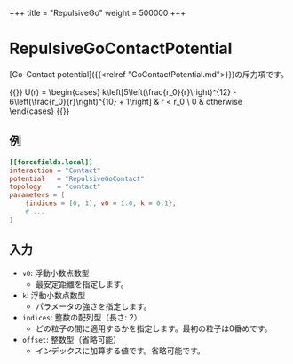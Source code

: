 +++
title = "RepulsiveGo"
weight = 500000
+++

# RepulsiveGoContactPotential

[Go-Contact potential]({{<relref "GoContactPotential.md">}})の斥力項です。

{{<katex display>}}
U(r) =
\begin{cases}
k\left[5\left(\frac{r_0}{r}\right)^{12} - 6\left(\frac{r_0}{r}\right)^{10} + 1\right] & r < r_0 \\
0 & otherwise
\end{cases}
{{</katex>}}

## 例

```toml
[[forcefields.local]]
interaction = "Contact"
potential   = "RepulsiveGoContact"
topology    = "contact"
parameters = [
    {indices = [0, 1], v0 = 1.0, k = 0.1},
    # ...
]
```

## 入力


- `v0`: 浮動小数点数型
  - 最安定距離を指定します。
- `k`: 浮動小数点数型
  - パラメータの強さを指定します。
- `indices`: 整数の配列型（長さ: 2）
  - どの粒子の間に適用するかを指定します。最初の粒子は0番めです。
- `offset`: 整数型（省略可能）
  - インデックスに加算する値です。省略可能です。
